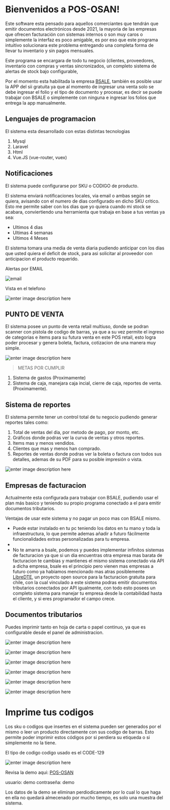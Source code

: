 # Bienvenidos a POS-OSAN!

Este software esta pensado para aquellos comerciantes que tendrán que emitir documentos electrónicos desde 2021, la mayoria de las empresas que ofrecen facturación con sistemas internos o son muy caros o simplemente la interfaz es poco amigable, es por eso que este programa intuitivo solucionara este problema
entregando una completa forma de llevar tu inventario y sin pagos mensuales.

Este programa se encargara de todo tu negocio (clientes, proveedores, inventario con compras y ventas sincronizados, un completo sistema de alertas de stock bajo configurable,

Por el momento esta habilitada la empresa [BSALE](https://www.bsale.cl/sheet/api-factura-electronica), también es posible usar la APP del sii gratuita ya que al momento de ingresar una venta solo se debe ingresar el folio y el tipo de documento y procesar, es decir se puede trabajar con BSALE o simplemente con ninguna e ingresar los folios que entrega la app manualmente.


## Lenguajes de programacion

El sistema esta desarrollado con estas distintas tecnologias

 1. Mysql
 2. Laravel
 3. Html
 4. Vue.JS (vue-router, vuex)

## Notificaciones

El sistema puede configurarse por SKU o CODIGO de producto.

El sistema enviará notificaciones locales, via email o ambas según se quiera, avisando con el numero de dias configurado en dicho SKU critico. Esto me permite saber con los dias que yo quiera cuando mi stock se acabara, conviertiendo una herramienta que trabaja en base a tus ventas ya sea:

 - Ultimos 4 dias
 - Ultimas 4 semanas
 - Ultimos 4 Meses

 El sistema tomara una media de venta diaria pudiendo anticipar con los dias que usted quiera el deficit de stock, para asi solicitar al proveedor con anticipacion el producto requerido.

Alertas por EMAIL

![email](https://github.com/joosweb/punto-de-venta-pos-bsale-libredte/blob/master/screenshots/Captura%20de%20Pantalla%202020-05-16%20a%20la%28s%29%2000.30.56.png?raw=true)

Vista en el telefono

![enter image description here](https://github.com/joosweb/punto-de-venta-pos-bsale-libredte/blob/master/screenshots/phone.jpg?raw=true)

## PUNTO DE VENTA

El sistema posee un punto de venta retail multiuso, donde se podran scanner con pistola de codigo de barras, ya que a su vez permite el ingreso de categorias e items para su futura venta en este POS retail,
esto logra poder procesar y genera boleta, factura, cotizacion de una manera muy simple.

![enter image description here](https://github.com/joosweb/punto-de-venta-pos-bsale-libredte/blob/master/screenshots/Captura%20de%20Pantalla%202020-05-16%20a%20la%28s%29%2000.24.03.png?raw=true)

> METAS POR CUMPLIR

 1. Sistema de gastos (Proximamente)
 2. Sistema de caja, manejara caja incial, cierre de caja, reportes de venta. (Proximamente).

## Sistema de reportes

El sistema permite tener un control total de tu negocio pudiendo generar reportes tales como:

 1. Total de ventas del dia, por metodo de pago, por monto, etc.
 2. Gráficos donde podras ver la curva de ventas y otros reportes.
 3. Items mas y menos vendidos.
 4. Clientes que mas y menos han comprado.
 5. Reportes de ventas donde podras ver la boleta o factura con todos sus detalles, ademas de su PDF para su posible impresión o vista.

 ![enter image description here](https://github.com/joosweb/punto-de-venta-pos-bsale-libredte/blob/master/screenshots/screencapture-192-168-1-192-8000-2020-05-16-00_22_18.png?raw=true)

## Empresas de facturacion

Actualmente esta configurada para trabajar con BSALE, pudiendo usar el plan más basico y teniendo su propio programa conectado a el para emitir documentos tributarios.

Ventajas de usar este sistema y no pagar un poco mas con BSALE mismo.

 - Puede estar instalado en tu pc teniendo los datos en tu mano y toda la infraestructura, lo que permite ademas añadir a futuro fácilmente funcionalidades extras personalizadas para tu empresa.
 -
 - No te amarra a bsale, podemos y puedes implementar infinitos sistemas de facturacion ya que si un dia encuentras otra empresa mas barata de facturacion te cambias y mantienes el mismo sistema conectado via API  a dicha empresa, bsale es el principio pero vienen mas empresas a futuro como ya habiamos mencionado mas atras posiblemente  [LibreDTE](https://libredte.cl/), un proyecto open source para la facturacion gratuita para chile, con la cual vinculado a este sistema podras emitir documentos tributarios conectados por API igualmente, con todo esto posees un completo sistema para manejar tu empresa desde la contabilidad hasta el cliente, y si eres programador el campo crece.

## Documentos tributarios

Puedes imprimir tanto en hoja de carta o papel continuo, ya que es configurable desde el panel de administracion.

![enter image description here](https://github.com/joosweb/punto-de-venta-pos-bsale-libredte/blob/master/screenshots/Captura%20de%20Pantalla%202020-05-16%20a%20la%28s%29%2000.24.15.png?raw=true)

![enter image description here](https://github.com/joosweb/punto-de-venta-pos-bsale-libredte/blob/master/screenshots/Captura%20de%20Pantalla%202020-05-16%20a%20la%28s%29%2000.24.21.png?raw=true)

![enter image description here](https://github.com/joosweb/punto-de-venta-pos-bsale-libredte/blob/master/screenshots/documentos%20tributarios/Captura%20de%20Pantalla%202020-05-16%20a%20la%28s%29%2003.29.52.png?raw=true)

![enter image description here](https://github.com/joosweb/punto-de-venta-pos-bsale-libredte/blob/master/screenshots/documentos%20tributarios/Captura%20de%20Pantalla%202020-05-16%20a%20la%28s%29%2003.31.04.png?raw=true)

![enter image description here](https://github.com/joosweb/punto-de-venta-pos-bsale-libredte/blob/master/screenshots/documentos%20tributarios/Captura%20de%20Pantalla%202020-05-16%20a%20la%28s%29%2003.31.09.png?raw=true)

![enter image description here](https://github.com/joosweb/punto-de-venta-pos-bsale-libredte/blob/master/screenshots/documentos%20tributarios/Captura%20de%20Pantalla%202020-05-16%20a%20la%28s%29%2003.31.48.png?raw=true)

# Imprime tus codigos

Los sku o codigos que insertes en el sistema pueden ser generados por el mismo o leer un producto directamente con sus codigo de barras.
Esto permite poder imprimir estos códigos por si perdiera su etiqueda o si simplemente no la tiene.

El tipo de codigo codigo usado es el CODE-129

![enter image description here](https://github.com/joosweb/punto-de-venta-pos-bsale-libredte/blob/master/screenshots/Captura%20de%20Pantalla%202020-05-16%20a%20la%28s%29%2000.26.50.png?raw=true)

Revisa la demo aqui: [POS-OSAN](http://pos.osan.cl/)

usuario: demo
contraseña: demo

Los datos de la demo se eliminan perdiodicamente por lo cual lo que haga en ella no quedará almecenado por mucho tiempo, es solo una muestra del sistema.
